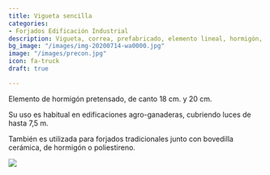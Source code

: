 ```yaml
---
title: Vigueta sencilla
categories:
- Forjados Edificación Industrial
description: Vigueta, correa, prefabricado, elemento lineal, hormigón, prefabricado
bg_image: "/images/img-20200714-wa0000.jpg"
image: "/images/precon.jpg"
icon: fa-truck
draft: true

---
```

Elemento de hormigón pretensado, de canto 18 cm. y 20 cm.

Su uso es habitual en edificaciones agro-ganaderas, cubriendo luces de hasta 7,5 m.

También es utilizada para forjados tradicionales junto con bovedilla cerámica, de hormigón o poliestireno.

![](/images/img_6670.JPG)